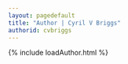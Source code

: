 ```yaml
---
layout: pagedefault
title: "Author | Cyril V Briggs"
authorid: cvbriggs
---
```


{% include loadAuthor.html %}